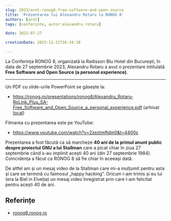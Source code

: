 ```yaml
---
slug: 2023/arot-ronog8-free-software-and-open-source
title: 'Prezentarea lui Alexandru Rotaru la RONOG 8'
authors: [arot]
tags: [conferinte, autor:alexandru.rotaru]

date: 2023-07-27

creationDate: 2023-12-21T16:34:18

---
```


La Conferința RONOG 8, organizată la Radisson Blu Hotel din București,
în data de 27 septembrie 2023, Alexandru Rotaru a avut o prezentare intitulată
**Free Software and Open Source (a personal experience)**.

<!-- truncate -->

---

Un PDF cu slide-urile PowerPoint se găsește la:

- https://ronog.ro/presentations/ronog8/Alexandru_Rotaru-RoLink_Plus_SA-Free_Software_and_Open_Source_a_personal_experience.pdf (arhivat [local](https://cronica-it.github.io/arhiva/))

Filmarea cu prezentarea este pe YouTube:

- https://www.youtube.com/watch?v=2zeztmftdm0&t=4400s

Prezentarea a fost făcută ca să marcheze **40 ani de la primul anunt public
despre proiectul GNU a lui Stallman** care a picat
chiar în ziua 27 septembrie când s-au implinit acești 40 ani
(din 27 septembrie 1984).
Coincidența a făcut ca RONOG 8 să fie chiar în aceeași dată.

De altfel am și un mesaj video de la Stallman care mi-a mulțumit pentru asta
și care se termină cu faimosul „happy hacking”. Oricum i-am trimis
și eu lui (era la Biel in Elveția) un mesaj video înregistrat
prin care l-am felicitat pentru acești 40 de ani.

## Referințe

- [ronog8.ronog.ro](https://ronog8.ronog.ro)
